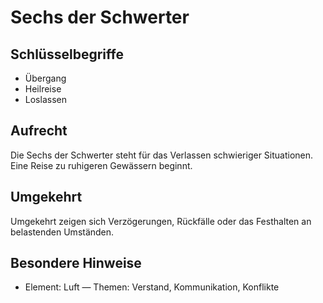 # Sechs der Schwerter

## Schlüsselbegriffe
- Übergang
- Heilreise
- Loslassen

## Aufrecht
Die Sechs der Schwerter steht für das Verlassen schwieriger Situationen. Eine Reise zu ruhigeren Gewässern beginnt.

## Umgekehrt
Umgekehrt zeigen sich Verzögerungen, Rückfälle oder das Festhalten an belastenden Umständen.

## Besondere Hinweise
- Element: Luft — Themen: Verstand, Kommunikation, Konflikte
